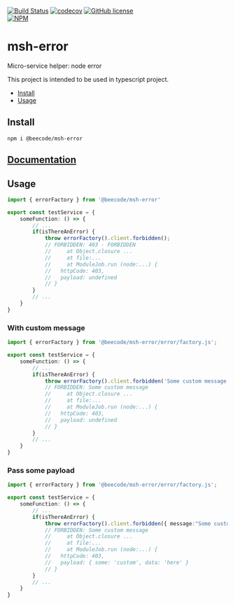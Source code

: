 [![Build Status](https://beecode.semaphoreci.com/badges/msh-error/branches/main.svg?style=shields)](https://beecode.semaphoreci.com/projects/msh-error)
[![codecov](https://codecov.io/gh/beecode-rs/msh-error/branch/main/graph/badge.svg?token=fHc0YaxEiB)](https://codecov.io/gh/beecode-rs/msh-error)
[![GitHub license](https://img.shields.io/github/license/beecode-rs/msh-error)](https://github.com/beecode-rs/msh-error/blob/main/LICENSE)  
[![NPM](https://nodei.co/npm/@beecode/msh-error.png)](https://nodei.co/npm/@beecode/msh-error)

# msh-error

Micro-service helper: node error

This project is intended to be used in typescript project.

<!-- toc -->

- [Install](#install)
- [Usage](#usage)

<!-- tocstop -->

## Install

`npm i @beecode/msh-error`

## [Documentation](resource/doc/api/README.md)

## Usage

```ts
import { errorFactory } from '@beecode/msh-error'

export const testService = {
	someFunction: () => {
		// ...
		if(isThereAnError) {
			throw errorFactory().client.forbidden();
			// FORBIDDEN: 403 - FORBIDDEN
			//     at Object.closure ...
			// 	   at file:...
			// 	   at ModuleJob.run (node:...) {
			//   httpCode: 403,
			// 	 payload: undefined
			// }
		}
		// ...
	}
}
```

### With custom message

```ts
import { errorFactory } from '@beecode/msh-error/error/factory.js';

export const testService = {
	someFunction: () => {
		// ...
		if(isThereAnError) {
			throw errorFactory().client.forbidden('Some custom message');
			// FORBIDDEN: Some custom message
			//     at Object.closure ...
			// 	   at file:...
			// 	   at ModuleJob.run (node:...) {
			//   httpCode: 403,
			//   payload: undefined
			// }
		}
		// ...
	}
}
```

### Pass some payload

```ts
import { errorFactory } from '@beecode/msh-error/error/factory.js';

export const testService = {
	someFunction: () => {
		// ...
		if(isThereAnError) {
			throw errorFactory().client.forbidden({ message:"Some custom message", payload: { some:"custom", data:"here" } });
			// FORBIDDEN: Some custom message
			//     at Object.closure ...
			// 	   at file:...
			// 	   at ModuleJob.run (node:...) {
			//   httpCode: 403,
			// 	 payload: { some: 'custom', data: 'here' }
			// }
		}
		// ...
	}
}

```
